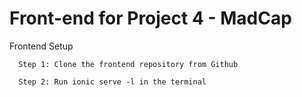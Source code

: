 # Front-end for Project 4 - MadCap

Frontend Setup
```
  Step 1: Clone the frontend repository from Github
  
  Step 2: Run ionic serve -l in the terminal

```
